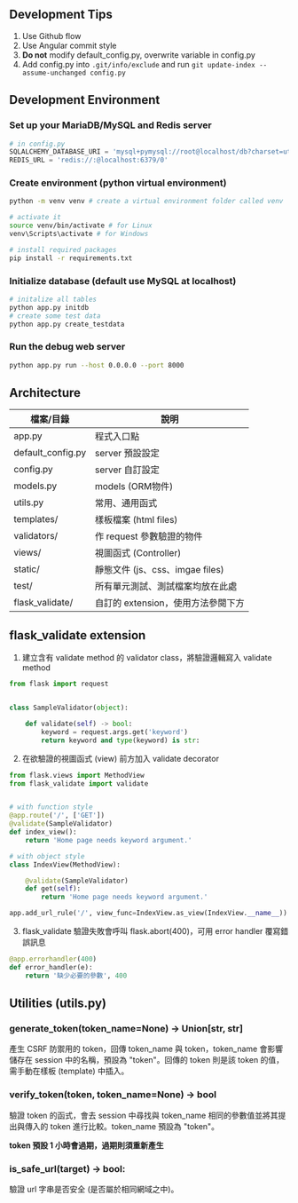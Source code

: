 ## Development Tips

1. Use Github flow
2. Use Angular commit style
3. **Do not** modify default_config.py, overwrite variable in config.py
4. Add config.py into `.git/info/exclude` and run `git update-index --assume-unchanged config.py`

## Development Environment

### Set up your MariaDB/MySQL and Redis server

```python
# in config.py
SQLALCHEMY_DATABASE_URI = 'mysql+pymysql://root@localhost/db?charset=utf8mb4'
REDIS_URL = 'redis://:@localhost:6379/0'
```

### Create environment (python virtual environment)

```bash
python -m venv venv # create a virtual environment folder called venv

# activate it
source venv/bin/activate # for Linux
venv\Scripts\activate # for Windows

# install required packages
pip install -r requirements.txt
```

### Initialize database (default use MySQL at localhost)

```bash
# initalize all tables
python app.py initdb
# create some test data
python app.py create_testdata
```

### Run the debug web server

```bash
python app.py run --host 0.0.0.0 --port 8000
```

## Architecture
檔案/目錄|說明
------------------|-------------------
app.py            | 程式入口點
default_config.py | server 預設設定
config.py         | server 自訂設定
models.py         | models (ORM物件)
utils.py          | 常用、通用函式
templates/        | 樣板檔案 (html files)
validators/       | 作 request 參數驗證的物件
views/            | 視圖函式 (Controller)
static/           | 靜態文件 (js、css、imgae files)
test/             | 所有單元測試、測試檔案均放在此處
flask_validate/   | 自訂的 extension，使用方法參閱下方

## flask_validate extension

1. 建立含有 validate method 的 validator class，將驗證邏輯寫入 validate method

```python
from flask import request


class SampleValidator(object):

    def validate(self) -> bool:
        keyword = request.args.get('keyword')
        return keyword and type(keyword) is str:
```

2. 在欲驗證的視圖函式 (view) 前方加入 validate decorator

```python
from flask.views import MethodView
from flask_validate import validate


# with function style
@app.route('/', ['GET'])
@validate(SampleValidator)
def index_view():
    return 'Home page needs keyword argument.'

# with object style
class IndexView(MethodView):

    @validate(SampleValidator)
    def get(self):
        return 'Home page needs keyword argument.'

app.add_url_rule('/', view_func=IndexView.as_view(IndexView.__name__))
```

3. flask_validate 驗證失敗會呼叫 flask.abort(400)，可用 error handler 覆寫錯誤訊息

```python
@app.errorhandler(400)
def error_handler(e):
    return '缺少必要的參數', 400
```

## Utilities (utils.py)

### generate_token(token_name=None) -> Union[str, str]
產生 CSRF 防禦用的 token，回傳 token_name 與 token，token_name 會影響儲存在 session 中的名稱，預設為 "token"。回傳的 token 則是該 token 的值，需手動在樣板 (template) 中插入。

### verify_token(token, token_name=None) -> bool
驗證 token 的函式，會去 session 中尋找與 token_name 相同的參數值並將其提出與傳入的 token 進行比較。token_name 預設為 "token"。

**token 預設 1 小時會過期，過期則須重新產生**

### is_safe_url(target) -> bool:  
驗證 url 字串是否安全 (是否屬於相同網域之中)。
